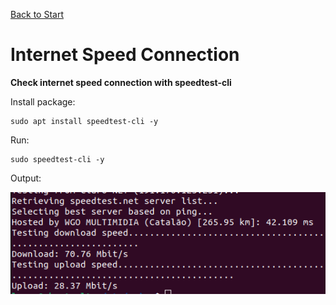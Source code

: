 [Back to Start](../../README.md)

# Internet Speed Connection

**Check internet speed connection with speedtest-cli**

Install package:

```
sudo apt install speedtest-cli -y
```

Run:

```
sudo speedtest-cli -y
```

Output:

![Internet Speed Test](../../images/internet_speed_test.png)
